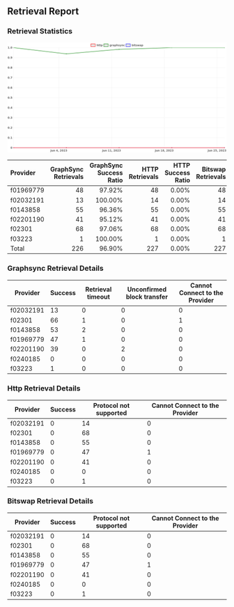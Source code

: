 ## Retrieval Report
### Retrieval Statistics
<img src="https://raw.githubusercontent.com/data-preservation-programs/filplus-checker-assets/main/filecoin-project/filecoin-plus-large-datasets/issues/1974/1687864750799.png"/>

| Provider  | GraphSync Retrievals | GraphSync Success Ratio | HTTP Retrievals | HTTP Success Ratio | Bitswap Retrievals | Bitswap Success Ratio |
| :-------- | -------------------: | ----------------------: | --------------: | -----------------: | -----------------: | --------------------: |
| f01969779 |                   48 |                  97.92% |              48 |              0.00% |                 48 |                 0.00% |
| f02032191 |                   13 |                 100.00% |              14 |              0.00% |                 14 |                 0.00% |
| f0143858  |                   55 |                  96.36% |              55 |              0.00% |                 55 |                 0.00% |
| f02201190 |                   41 |                  95.12% |              41 |              0.00% |                 41 |                 0.00% |
| f02301    |                   68 |                  97.06% |              68 |              0.00% |                 68 |                 0.00% |
| f03223    |                    1 |                 100.00% |               1 |              0.00% |                  1 |                 0.00% |
| Total     |                  226 |                  96.90% |             227 |              0.00% |                227 |                 0.00% |

### Graphsync Retrieval Details
| Provider  | Success | Retrieval timeout | Unconfirmed block transfer | Cannot Connect to the Provider |
| --------- | ------- | ----------------- | -------------------------- | ------------------------------ |
| f02032191 | 13      | 0                 | 0                          | 0                              |
| f02301    | 66      | 1                 | 0                          | 1                              |
| f0143858  | 53      | 2                 | 0                          | 0                              |
| f01969779 | 47      | 1                 | 0                          | 0                              |
| f02201190 | 39      | 0                 | 2                          | 0                              |
| f0240185  | 0       | 0                 | 0                          | 0                              |
| f03223    | 1       | 0                 | 0                          | 0                              |

### Http Retrieval Details
| Provider  | Success | Protocol not supported | Cannot Connect to the Provider |
| --------- | ------- | ---------------------- | ------------------------------ |
| f02032191 | 0       | 14                     | 0                              |
| f02301    | 0       | 68                     | 0                              |
| f0143858  | 0       | 55                     | 0                              |
| f01969779 | 0       | 47                     | 1                              |
| f02201190 | 0       | 41                     | 0                              |
| f0240185  | 0       | 0                      | 0                              |
| f03223    | 0       | 1                      | 0                              |

### Bitswap Retrieval Details
| Provider  | Success | Protocol not supported | Cannot Connect to the Provider |
| --------- | ------- | ---------------------- | ------------------------------ |
| f02032191 | 0       | 14                     | 0                              |
| f02301    | 0       | 68                     | 0                              |
| f0143858  | 0       | 55                     | 0                              |
| f01969779 | 0       | 47                     | 1                              |
| f02201190 | 0       | 41                     | 0                              |
| f0240185  | 0       | 0                      | 0                              |
| f03223    | 0       | 1                      | 0                              |
